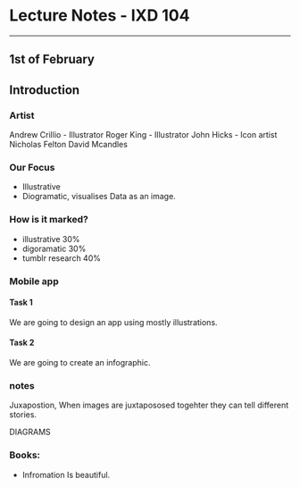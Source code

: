 # Lecture Notes - IXD 104

___

## 1st of February

## Introduction 

### Artist
Andrew Crillio - Illustrator
Roger King - Illustrator
John Hicks - Icon artist
Nicholas Felton 
David Mcandles 


### Our Focus 
- Illustrative 
- Diogramatic, visualises Data as an image.

### How is it marked?

- illustrative 30%
- digoramatic 30% 
- tumblr research 40%

### Mobile app 

#### Task 1
We are going to design an app using mostly illustrations. 



#### Task 2
We are going to create an infographic.

### notes

Juxapostion, When images are juxtapososed togehter they can tell different stories. 

DIAGRAMS 

### Books:
- Infromation Is beautiful.
